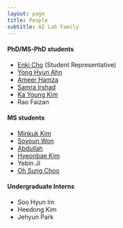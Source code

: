 ```yaml
---
layout: page
title: People
subtitle: AI Lab Family
---
```

  
#### PhD/MS-PhD students
* [Enki Cho](students/EnkiCho.md) (Student Representative)
* [Yong Hyun Ahn](students/YongHyunAhn.md)
* [Ameer Hamza](students/AmeerHamza.md)
* [Samra Irshad](students/Sam.md)
* [Ka Young Kim](students/KaYoungKim.md)
* Rao Faizan
  
#### MS students
* [Minkuk Kim](students/MinKukKim.md)
* [Soyoun Won](students/SoyeonOne.md)
* [Abdullah](students/Abdullah.md)
* [Hyeonbae Kim](students/HyeonbaeKim.md)
* Yebin Ji
* [Oh Sung Choo](students/OhsungChoo.md)

#### Undergraduate Interns
* Soo Hyun Im
* Heedong Kim
* Jehyun Park
